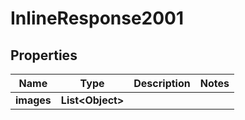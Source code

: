 

# InlineResponse2001

## Properties

Name | Type | Description | Notes
------------ | ------------- | ------------- | -------------
**images** | **List&lt;Object&gt;** |  | 




